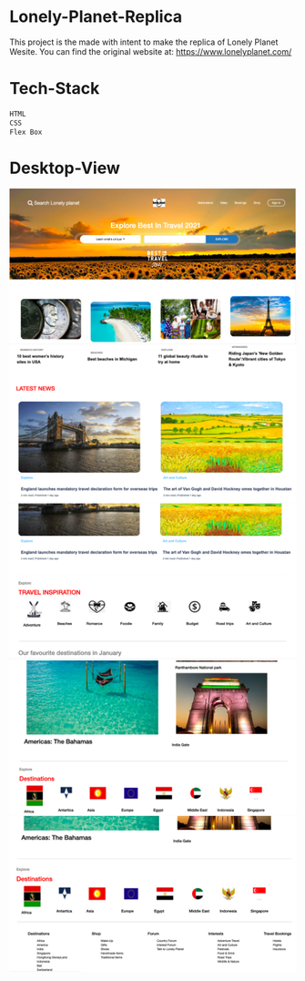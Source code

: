 # Lonely-Planet-Replica
  This project is the made with intent to make the replica of Lonely Planet Wesite.
  You can find the original website at:  https://www.lonelyplanet.com/
  
# Tech-Stack
    HTML
    CSS
    Flex Box
  
# Desktop-View

  ![dv](https://github.com/sakshijain20/Lonely-Planet-Replica/blob/master/screenshots/Screenshot%202021-03-12%20at%209.33.55%20AM.png)
  ![dv](https://github.com/sakshijain20/Lonely-Planet-Replica/blob/master/screenshots/Screenshot%202021-03-12%20at%209.34.12%20AM.png)
  ![dv](https://github.com/sakshijain20/Lonely-Planet-Replica/blob/master/screenshots/Screenshot%202021-03-12%20at%209.34.23%20AM.png)
  ![dv](https://github.com/sakshijain20/Lonely-Planet-Replica/blob/master/screenshots/Screenshot%202021-03-12%20at%209.34.47%20AM.png)
  ![dv](https://github.com/sakshijain20/Lonely-Planet-Replica/blob/master/screenshots/Screenshot%202021-03-12%20at%209.47.34%20AM.png)
  
  
